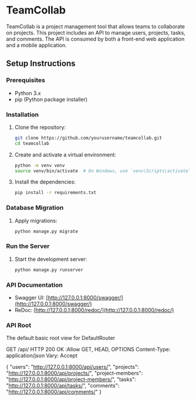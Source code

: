 # TeamCollab

TeamCollab is a project management tool that allows teams to collaborate on projects. This project includes an API to manage users, projects, tasks, and comments. The API is consumed by both a front-end web application and a mobile application.

## Setup Instructions

### Prerequisites

- Python 3.x
- pip (Python package installer)

### Installation

1. Clone the repository:
    ```sh
    git clone https://github.com/yourusername/teamcollab.git
    cd teamcollab
    ```

2. Create and activate a virtual environment:
    ```sh
    python -m venv venv
    source venv/bin/activate  # On Windows, use `venv\Scripts\activate`
    ```

3. Install the dependencies:
    ```sh
    pip install -r requirements.txt
    ```

### Database Migration

1. Apply migrations:
    ```sh
    python manage.py migrate
    ```

### Run the Server

1. Start the development server:
    ```sh
    python manage.py runserver
    ```

### API Documentation

- Swagger UI: [http://127.0.0.1:8000/swagger/](http://127.0.0.1:8000/swagger/)
- ReDoc: [http://127.0.0.1:8000/redoc/](http://127.0.0.1:8000/redoc/)

### API Root
The default basic root view for DefaultRouter

GET /api/
HTTP 200 OK
:Allow GET, HEAD, OPTIONS
Content-Type: application/json
Vary: Accept

{
    "users": "http://127.0.0.1:8000/api/users/",
    "projects": "http://127.0.0.1:8000/api/projects/",
    "project-members": "http://127.0.0.1:8000/api/project-members/",
    "tasks": "http://127.0.0.1:8000/api/tasks/",
    "comments": "http://127.0.0.1:8000/api/comments/"
}

